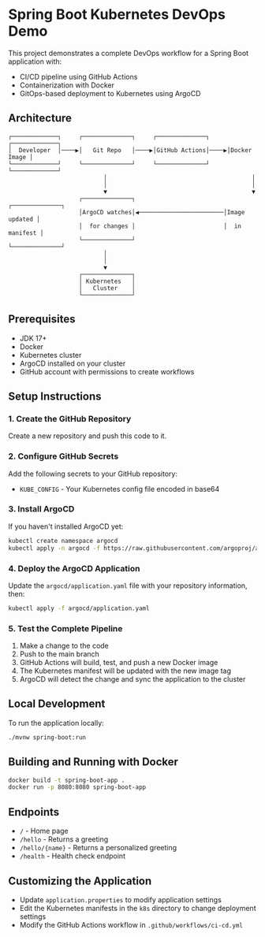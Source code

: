 # Spring Boot Kubernetes DevOps Demo

This project demonstrates a complete DevOps workflow for a Spring Boot application with:
- CI/CD pipeline using GitHub Actions
- Containerization with Docker
- GitOps-based deployment to Kubernetes using ArgoCD

## Architecture

```
┌─────────────┐     ┌──────────────┐     ┌──────────────┐     ┌─────────────┐
│  Developer  │────▶│   Git Repo   │────▶│GitHub Actions│────▶│Docker Image │
└─────────────┘     └──────────────┘     └──────────────┘     └─────────────┘
                           │                                         │
                           │                                         │
                           ▼                                         ▼
                    ┌──────────────┐                         ┌──────────────┐
                    │ArgoCD watches│◀────────────────────────│Image updated │
                    │  for changes │                         │  in manifest │
                    └──────────────┘                         └──────────────┘
                           │
                           │
                           ▼
                    ┌──────────────┐
                    │ Kubernetes   │
                    │   Cluster    │
                    └──────────────┘
```

## Prerequisites

- JDK 17+
- Docker
- Kubernetes cluster
- ArgoCD installed on your cluster
- GitHub account with permissions to create workflows

## Setup Instructions

### 1. Create the GitHub Repository

Create a new repository and push this code to it.

### 2. Configure GitHub Secrets

Add the following secrets to your GitHub repository:
- `KUBE_CONFIG` - Your Kubernetes config file encoded in base64

### 3. Install ArgoCD

If you haven't installed ArgoCD yet:

```bash
kubectl create namespace argocd
kubectl apply -n argocd -f https://raw.githubusercontent.com/argoproj/argo-cd/stable/manifests/install.yaml
```

### 4. Deploy the ArgoCD Application

Update the `argocd/application.yaml` file with your repository information, then:

```bash
kubectl apply -f argocd/application.yaml
```

### 5. Test the Complete Pipeline

1. Make a change to the code
2. Push to the main branch
3. GitHub Actions will build, test, and push a new Docker image
4. The Kubernetes manifest will be updated with the new image tag
5. ArgoCD will detect the change and sync the application to the cluster

## Local Development

To run the application locally:

```bash
./mvnw spring-boot:run
```

## Building and Running with Docker

```bash
docker build -t spring-boot-app .
docker run -p 8080:8080 spring-boot-app
```

## Endpoints

- `/` - Home page
- `/hello` - Returns a greeting
- `/hello/{name}` - Returns a personalized greeting
- `/health` - Health check endpoint

## Customizing the Application

- Update `application.properties` to modify application settings
- Edit the Kubernetes manifests in the `k8s` directory to change deployment settings
- Modify the GitHub Actions workflow in `.github/workflows/ci-cd.yml`